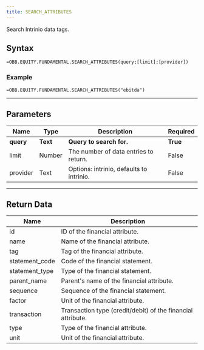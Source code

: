 ```yaml
---
title: SEARCH_ATTRIBUTES
---
```


<!-- markdownlint-disable MD041 -->

Search Intrinio data tags.

## Syntax

```excel wordwrap
=OBB.EQUITY.FUNDAMENTAL.SEARCH_ATTRIBUTES(query;[limit];[provider])
```

### Example

```excel wordwrap
=OBB.EQUITY.FUNDAMENTAL.SEARCH_ATTRIBUTES("ebitda")
```

---

## Parameters

| Name | Type | Description | Required |
| ---- | ---- | ----------- | -------- |
| **query** | **Text** | **Query to search for.** | **True** |
| limit | Number | The number of data entries to return. | False |
| provider | Text | Options: intrinio, defaults to intrinio. | False |

---

## Return Data

| Name | Description |
| ---- | ----------- |
| id | ID of the financial attribute.  |
| name | Name of the financial attribute.  |
| tag | Tag of the financial attribute.  |
| statement_code | Code of the financial statement.  |
| statement_type | Type of the financial statement.  |
| parent_name | Parent's name of the financial attribute.  |
| sequence | Sequence of the financial statement.  |
| factor | Unit of the financial attribute.  |
| transaction | Transaction type (credit/debit) of the financial attribute.  |
| type | Type of the financial attribute.  |
| unit | Unit of the financial attribute.  |
